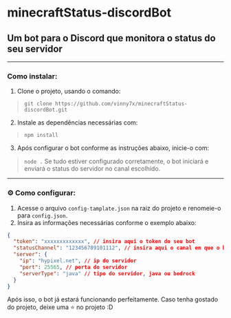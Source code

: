 # minecraftStatus-discordBot
## Um bot para o Discord que monitora o status do seu servidor

---

### Como instalar:
1. Clone o projeto, usando o comando:
> `git clone https://github.com/vinny7x/minecraftStatus-discordBot.git`
2. Instale as dependências necessárias com:
> `npm install`
3. Após configurar o bot conforme as instruções abaixo, inicie-o com:  
> `node .`
Se tudo estiver configurado corretamente, o bot iniciará e enviará o status do servidor no canal escolhido.  

---

### ⚙️ Como configurar:  

1. Acesse o arquivo `config-tamplate.json` na raiz do projeto e renomeie-o para `config.json`.  
2. Insira as informações necessárias conforme o exemplo abaixo:  

```json
{
  "token": "xxxxxxxxxxxxx", // insira aqui o token do seu bot
  "statusChannel": "123456789101112", // insira aqui o canal em que o bot enviará o status do servidor
  "server": {
    "ip": "hypixel.net", // ip do servidor
    "port": 25565, // porta do servidor
    "serverType": "java" // tipo do servidor, java ou bedrock
  }
}

```

Após isso, o bot já estará funcionando perfeitamente. Caso tenha gostado do projeto, deixe uma ⭐ no projeto :D